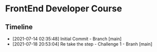 # FrontEnd Developer Course

## Timeline

- [2021-07-14 02:35:48] Initial Commit - Branch [main]
- [2021-07-18 20:53:04] Re take the step - Challenge 1 - Branh [main]
